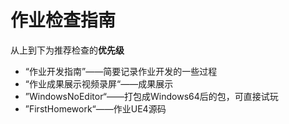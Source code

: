 # 作业检查指南

从上到下为推荐检查的**优先级**

* “作业开发指南”——简要记录作业开发的一些过程
* “作业成果展示视频录屏“——成果展示
* ”WindowsNoEditor“——打包成Windows64后的包，可直接试玩
* ”FirstHomework“——作业UE4源码